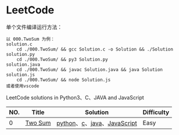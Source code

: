LeetCode
========

单个文件编译运行方法：

```
以 000.TwoSum 为例：
solution.c
    cd ./000.TwoSum/ && gcc Solution.c -o Solution && ./Solution
solution.py
    cd ./000.TwoSum/ && py3 Solution.py
solution.java
    cd ./000.TwoSum/ && javac Solution.java && java Solution
solution.js
    cd ./000.TwoSum/ && node Solution.js
或者使用vscode
```

LeetCode solutions in Python3、C、JAVA and JavaScript

|NO.|Title|Solution|Difficulty|
|---|-----|--------|--------|
|0|[Two Sum](https://leetcode.com/problems/two-sum)|[python](000.TwoSum/Solution.py)、[c](000.TwoSum/Solution.c)、[java](000.TwoSum/Solution.java)、[JavaScript](000.TwoSum/Solution.js)|Easy
